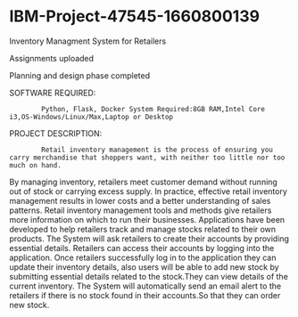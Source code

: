 # IBM-Project-47545-1660800139
Inventory Managment System for Retailers

Assignments uploaded

Planning and design phase completed


SOFTWARE REQUIRED:

            Python, Flask, Docker System Required:8GB RAM,Intel Core i3,OS-Windows/Linux/Max,Laptop or Desktop
            
         
 PROJECT DESCRIPTION:
 
            Retail inventory management is the process of ensuring you carry merchandise that shoppers want, with neither too little nor too much on hand.
By managing inventory, retailers meet customer demand without running out of stock or carrying excess supply. 
In practice, effective retail inventory management results in lower costs and a better understanding of sales patterns.
Retail inventory management tools and methods give retailers more information on which to run their businesses.
Applications have been developed to help retailers track and manage stocks related to their own products.
The System will ask retailers to create their accounts by providing essential details. Retailers can access their accounts by logging into the application.
Once retailers successfully log in to the application they can update their inventory details, also users will be able to add new stock by submitting essential details related to the stock.They can view details of the current inventory. The System will automatically send an email alert to the retailers if there is no stock found in their accounts.So that they can order new stock.







